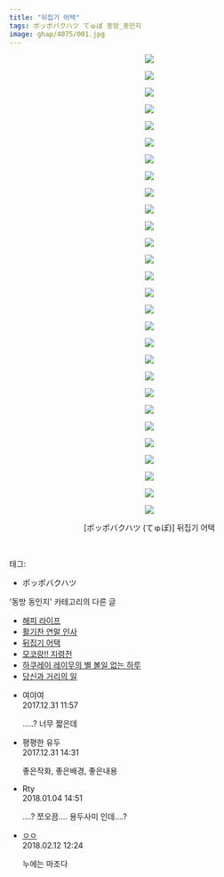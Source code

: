 ```yaml
---
title: "뒤집기 어택"
tags: ポッポバクハツ てゅぽ 동방_동인지
image: ghap/4075/001.jpg
---
```

<div class="article">
<p style="text-align: center; clear: none; float: none;"><img src="{{ site.nasurl }}/ghap/4075/001.jpg"/></p>
<p style="text-align: center; clear: none; float: none;"><img src="{{ site.nasurl }}/ghap/4075/002.jpg"/></p>
<p style="text-align: center; clear: none; float: none;"><img src="{{ site.nasurl }}/ghap/4075/003.jpg"/></p>
<p style="text-align: center; clear: none; float: none;"><img src="{{ site.nasurl }}/ghap/4075/004.jpg"/></p>
<p style="text-align: center; clear: none; float: none;"><img src="{{ site.nasurl }}/ghap/4075/005.jpg"/></p>
<p style="text-align: center; clear: none; float: none;"><img src="{{ site.nasurl }}/ghap/4075/006.jpg"/></p>
<p style="text-align: center; clear: none; float: none;"><img src="{{ site.nasurl }}/ghap/4075/007.jpg"/></p>
<p style="text-align: center; clear: none; float: none;"><img src="{{ site.nasurl }}/ghap/4075/008.jpg"/></p>
<p style="text-align: center; clear: none; float: none;"><img src="{{ site.nasurl }}/ghap/4075/009.jpg"/></p>
<p style="text-align: center; clear: none; float: none;"><img src="{{ site.nasurl }}/ghap/4075/010.jpg"/></p>
<p style="text-align: center; clear: none; float: none;"><img src="{{ site.nasurl }}/ghap/4075/011.jpg"/></p>
<p style="text-align: center; clear: none; float: none;"><img src="{{ site.nasurl }}/ghap/4075/012.jpg"/></p>
<p style="text-align: center; clear: none; float: none;"><img src="{{ site.nasurl }}/ghap/4075/013.jpg"/></p>
<p style="text-align: center; clear: none; float: none;"><img src="{{ site.nasurl }}/ghap/4075/014.jpg"/></p>
<p style="text-align: center; clear: none; float: none;"><img src="{{ site.nasurl }}/ghap/4075/015.jpg"/></p>
<p style="text-align: center; clear: none; float: none;"><img src="{{ site.nasurl }}/ghap/4075/016.jpg"/></p>
<p style="text-align: center; clear: none; float: none;"><img src="{{ site.nasurl }}/ghap/4075/017.jpg"/></p>
<p style="text-align: center; clear: none; float: none;"><img src="{{ site.nasurl }}/ghap/4075/018.jpg"/></p>
<p style="text-align: center; clear: none; float: none;"><img src="{{ site.nasurl }}/ghap/4075/019.jpg"/></p>
<p style="text-align: center; clear: none; float: none;"><img src="{{ site.nasurl }}/ghap/4075/020.jpg"/></p>
<p style="text-align: center; clear: none; float: none;"><img src="{{ site.nasurl }}/ghap/4075/021.jpg"/></p>
<p style="text-align: center; clear: none; float: none;"><img src="{{ site.nasurl }}/ghap/4075/022.jpg"/></p>
<p style="text-align: center; clear: none; float: none;"><img src="{{ site.nasurl }}/ghap/4075/023.jpg"/></p>
<p style="text-align: center; clear: none; float: none;"><img src="{{ site.nasurl }}/ghap/4075/024.jpg"/></p>
<p style="text-align: center; clear: none; float: none;"><img src="{{ site.nasurl }}/ghap/4075/025.jpg"/></p>
<p style="text-align: center; clear: none; float: none;"><img src="{{ site.nasurl }}/ghap/4075/026.jpg"/></p>
<p style="text-align: center; clear: none; float: none;"><img src="{{ site.nasurl }}/ghap/4075/027.jpg"/></p>
<p style="text-align: center; clear: none; float: none;"><img src="{{ site.nasurl }}/ghap/4075/028.jpg"/></p>
<p style="text-align: center; clear: none; float: none;">[ポッポバクハツ (てゅぽ)] 뒤집기 어택</p>
<p><br/></p>
</div><div class="tagTrail">
<p>태그: </p>
<ul>
<li>ポッポバクハツ</li>
</ul>
</div><div class="another">
<p>'동방 동인지' 카테고리의 다른 글</p>
<ul>
<li><a href="/2018-01-06-ghap_4090">해피 라이프</a></li>
<li><a href="/2018-01-05-ghap_4084">활기찬 연말 인사</a></li>
<li><a href="/2017-12-31-ghap_4075">뒤집기 어택</a></li>
<li><a href="/2017-12-31-ghap_4074">모코랑!! 지령전</a></li>
<li><a href="/2017-12-29-ghap_4072">하쿠레이 레이무의 별 볼일 없는 하루</a></li>
<li><a href="/2017-12-15-ghap_4049">당신과 거리의 일</a></li>
</ul>
</div><div class="cb_module cb_fluid">
<div class="cb_wrt cb_profile">
<div class="comment">
<ul>
<li class="cb_thumb_off" id="comment15163594">
<div class="cb_comment_area">
<div class="cb_info_area">
<div class="cb_section">
<span class="cb_nick_name">여야여</span>
</div>
<div class="cb_section">
<span class="cb_date">2017.12.31 11:57 </span>
</div>
</div>
<div class="cb_dsc_comment">
<p class="cb_dsc">
											.....? 너무 짧은데
										</p>
</div>
</div></li>
<li class="cb_thumb_off" id="comment15163676">
<div class="cb_comment_area">
<div class="cb_info_area">
<div class="cb_section">
<span class="cb_nick_name">평평한 유두</span>
</div>
<div class="cb_section">
<span class="cb_date">2017.12.31 14:31 </span>
</div>
</div>
<div class="cb_dsc_comment">
<p class="cb_dsc">
											좋은작화, 좋은배경, 좋은내용<br/>
</p>
</div>
</div></li>
<li class="cb_thumb_off" id="comment15166335">
<div class="cb_comment_area">
<div class="cb_info_area">
<div class="cb_section">
<span class="cb_nick_name">Rty</span>
</div>
<div class="cb_section">
<span class="cb_date">2018.01.04 14:51 </span>
</div>
</div>
<div class="cb_dsc_comment">
<p class="cb_dsc">
											....? 쪼오끔.... 용두사미 인데....?
										</p>
</div>
</div></li>
<li class="cb_thumb_off" id="comment15198024">
<div class="cb_comment_area">
<div class="cb_info_area">
<div class="cb_section">
<span class="cb_nick_name"> <a href="http://http:/ㄱㄷ극딧ㅇ7z8au1bh" onclick="return openLinkInNewWindow(this)">ㅇㅇ</a></span>
</div>
<div class="cb_section">
<span class="cb_date">2018.02.12 12:24 </span>
</div>
</div>
<div class="cb_dsc_comment">
<p class="cb_dsc">
											누에는 마조다
										</p>
</div>
</div></li>
</ul>
</div>
</div><!-- commentList close -->
</div>